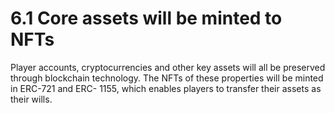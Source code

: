 # 6.1 Core assets will be minted to NFTs

Player accounts, cryptocurrencies and other key assets will all be preserved through blockchain technology. The NFTs of these properties will be minted in ERC-721 and ERC- 1155, which enables players to transfer their assets as their wills.
